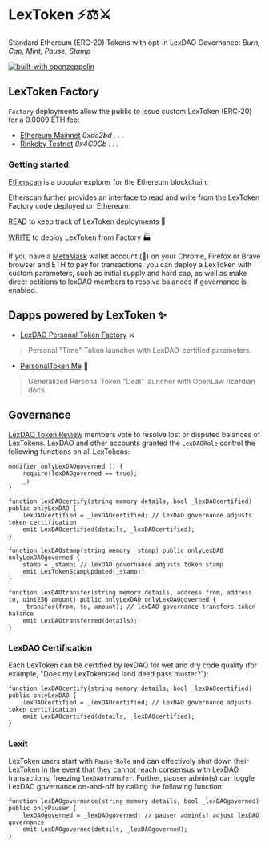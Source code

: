 # LexToken ⚡⚖️⚔️
Standard Ethereum (ERC-20) Tokens with opt-in LexDAO Governance: *Burn, Cap, Mint, Pause, Stamp*

[![built-with openzeppelin](https://img.shields.io/badge/built%20with-OpenZeppelin-3677FF)](https://docs.openzeppelin.com/)

## LexToken Factory

`Factory` deployments allow the public to issue custom LexToken (ERC-20) for a 0.0009 ETH fee:

- [Ethereum Mainnet](https://etherscan.io/address/0xde2bd2986CFBccD8061A935859d06B24d5684cC9#code) *0xde2bd . . .*
- [Rinkeby Testnet](https://rinkeby.etherscan.io/address/0x4C9CbB9af00A6A49fb6fD909FCB747C2231710D5#code) *0x4C9Cb . . .*

### Getting started:

[Etherscan](https://etherscan.io/) is a popular explorer for the Ethereum blockchain.

Etherscan further provides an interface to read and write from the LexToken Factory code deployed on Ethereum: 

[READ](https://etherscan.io/dapp/0xde2bd2986CFBccD8061A935859d06B24d5684cC9#readContract) to keep track of LexToken deployments 🧮

[WRITE](https://etherscan.io/dapp/0xde2bd2986CFBccD8061A935859d06B24d5684cC9#writeContract) to deploy LexToken from Factory 🏭

If you have a [MetaMask](https://metamask.io/) wallet account (🦊) on your Chrome, Firefox or Brave browser and ETH to pay for transactions, you can deploy a LexToken with custom parameters, such as initial supply and hard cap, as well as make direct petitions to lexDAO members to resolve balances if governance is enabled. 

## Dapps powered by LexToken ✨

* [LexDAO Personal Token Factory](https://lexdao.org/#/personal-token) ⚔️
> Personal "Time" Token launcher with LexDAO-certified parameters.
* [PersonalToken.Me](https://personaltoken.me/) 👥
> Generalized Personal Token "Deal" launcher with OpenLaw ricardian docs.

## Governance

[LexDAO Token Review](https://nightly.aragon.org/#/lexdaotokenreview) members vote to resolve lost or disputed balances of LexTokens. LexDAO and other accounts granted the `LexDAORole` control the following functions on all LexTokens:

    modifier onlyLexDAOgoverned () {
        require(lexDAOgoverned == true);
        _;
    }

    function lexDAOcertify(string memory details, bool _lexDAOcertified) public onlyLexDAO {
        lexDAOcertified = _lexDAOcertified; // lexDAO governance adjusts token certification
        emit LexDAOcertified(details, _lexDAOcertified);
    }

    function lexDAOstamp(string memory _stamp) public onlyLexDAO onlyLexDAOgoverned {
        stamp = _stamp; // lexDAO governance adjusts token stamp
        emit LexTokenStampUpdated(_stamp);
    }
    
    function lexDAOtransfer(string memory details, address from, address to, uint256 amount) public onlyLexDAO onlyLexDAOgoverned {
        _transfer(from, to, amount); // lexDAO governance transfers token balance
        emit LexDAOtransferred(details);
    }
    
### LexDAO Certification

Each LexToken can be certified by lexDAO for wet and dry code quality (for example, "Does my LexTokenized land deed pass muster?"):

    function lexDAOcertify(string memory details, bool _lexDAOcertified) public onlyLexDAO {
        lexDAOcertified = _lexDAOcertified; // lexDAO governance adjusts token certification
        emit LexDAOcertified(details, _lexDAOcertified);
    }

### Lexit 

LexToken users start with `PauserRole` and can effectively shut down their LexToken in the event that they cannot reach consensus with LexDAO transactions, freezing `lexDAOtransfer`. Further, pauser admin(s) can toggle LexDAO governance on-and-off by calling the following function:

    function lexDAOgovernance(string memory details, bool _lexDAOgoverned) public onlyPauser {
        lexDAOgoverned = _lexDAOgoverned; // pauser admin(s) adjust lexDAO governance 
        emit LexDAOgoverned(details, _lexDAOgoverned);
    }
